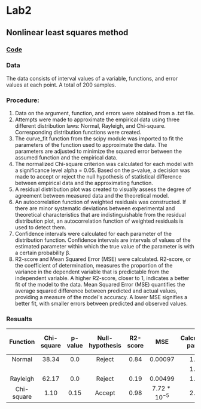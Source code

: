 # Lab2
## Nonlinear least squares method

### [**Code**](/Lab2/lab2.ipynb)

### Data

The data consists of interval values of a variable, functions, and error values at each point. A total of 200 samples.

### Procedure:
1. Data on the argument, function, and errors were obtained from a .txt file.
2. Attempts were made to approximate the empirical data using three different distribution laws: Normal, Rayleigh, and Chi-square. Corresponding distribution functions were created.
3. The curve_fit function from the scipy module was imported to fit the parameters of the function used to approximate the data. The parameters are adjusted to minimize the squared error between the assumed function and the empirical data.
4. The normalized Chi-square criterion was calculated for each model with a significance level alpha = 0.05. Based on the p-value, a decision was made to accept or reject the null hypothesis of statistical difference between empirical data and the approximating function.
5. A residual distribution plot was created to visually assess the degree of agreement between measured data and the theoretical model.
6. An autocorrelation function of weighted residuals was constructed. If there are minor systematic deviations between experimental and theoretical characteristics that are indistinguishable from the residual distribution plot, an autocorrelation function of weighted residuals is used to detect them.
7. Confidence intervals were calculated for each parameter of the distribution function. Confidence intervals are intervals of values of the estimated parameter within which the true value of the parameter is with a certain probability β.
8. R2-score and Mean Squared Error (MSE) were calculated. R2-score, or the coefficient of determination, measures the proportion of the variance in the dependent variable that is predictable from the independent variable. A higher R2-score, closer to 1, indicates a better fit of the model to the data. Mean Squared Error (MSE) quantifies the average squared difference between predicted and actual values, providing a measure of the model's accuracy. A lower MSE signifies a better fit, with smaller errors between predicted and observed values.

### Resualts

| Function | Chi-square | p-value | Null-hypothesis | R2-score | MSE | Calculated param | Left confidence interval | Right confidence interval |
|:-:|:-:|:-:|:-:|:-:|:-:|:-:|:-:|:-:|
| Normal | 38.34 | 0.0 | Reject | 0.84 | $0.00097$ | 1.44 | 1.42 | 1.75 |
|  |  |  |  | |  | 1.76 | 1.46 | 1.78 |
| Rayleigh | 62.17 | 0.0 | Reject | 0.19 | $0.00499$ | 1.98 | 1.96 | 2.00 |
| Chi-square | 1.10 | 0.15 | Accept | 0.98 | $7.72*10^{-5}$ | 2.80 | 2.79 | 2.81 |